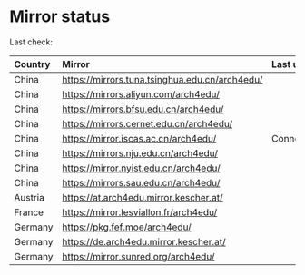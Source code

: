 <script src="./time.js"></script>
# Mirror status
Last check: <script type="text/javascript">localize(1709728349.82606);</script>

|Country|Mirror|Last update|
|:------|:-----|:----------|
|China|https://mirrors.tuna.tsinghua.edu.cn/arch4edu/|<script type="text/javascript">localize(1709706862);</script>|
|China|https://mirrors.aliyun.com/arch4edu/|<script type="text/javascript">localize(1709706862);</script>|
|China|https://mirrors.bfsu.edu.cn/arch4edu/|<script type="text/javascript">localize(1709706862);</script>|
|China|https://mirrors.cernet.edu.cn/arch4edu/|<script type="text/javascript">localize(1709706862);</script>|
|China|https://mirror.iscas.ac.cn/arch4edu/|ConnectionError|
|China|https://mirrors.nju.edu.cn/arch4edu/|<script type="text/javascript">localize(1709663776);</script>|
|China|https://mirror.nyist.edu.cn/arch4edu/|<script type="text/javascript">localize(1709706862);</script>|
|China|https://mirrors.sau.edu.cn/arch4edu/|<script type="text/javascript">localize(1709706862);</script>|
|Austria|https://at.arch4edu.mirror.kescher.at/|<script type="text/javascript">localize(1709706862);</script>|
|France|https://mirror.lesviallon.fr/arch4edu/|<script type="text/javascript">localize(1709663776);</script>|
|Germany|https://pkg.fef.moe/arch4edu/|<script type="text/javascript">localize(1709706862);</script>|
|Germany|https://de.arch4edu.mirror.kescher.at/|<script type="text/javascript">localize(1709706862);</script>|
|Germany|https://mirror.sunred.org/arch4edu/|<script type="text/javascript">localize(1709706862);</script>|

<script src="./tablefilter/tablefilter.js"></script>
<script src="./table.js"></script>